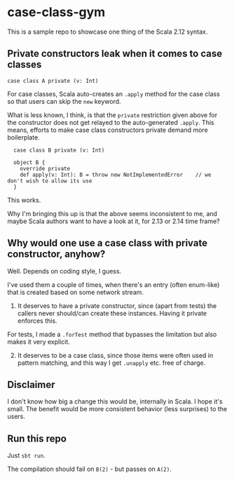 # case-class-gym

This is a sample repo to showcase one thing of the Scala 2.12 syntax.

## Private constructors leak when it comes to case classes

```
case class A private (v: Int)
```

For case classes, Scala auto-creates an `.apply` method for the case class so that users can skip the `new` keyword.

What is less known, I think, is that the `private` restriction given above for the constructor does not get relayed to the auto-generated `.apply`. This means, efforts to make case class constructors private demand more boilerplate.

```
  case class B private (v: Int)

  object B {
    override private
    def apply(v: Int): B = throw new NotImplementedError    // we don't wish to allow its use
  }
```

This works.

Why I'm bringing this up is that the above seems inconsistent to me, and maybe Scala authors want to have a look at it, for 2.13 or 2.14 time frame?

## Why would one use a case class with private constructor, anyhow?

Well. Depends on coding style, I guess.

I've used them a couple of times, when there's an entry (often enum-like) that is created based on some network stream.

1. It deserves to have a private constructor, since (apart from tests) the callers never should/can create these instances. Having it private enforces this.

  For tests, I made a `.forTest` method that bypasses the limitation but also makes it very explicit.
  
2. It deserves to be a case class, since those items were often used in pattern matching, and this way I get `.unapply` etc. free of charge.


## Disclaimer

I don't know how big a change this would be, internally in Scala. I hope it's small. The benefit would be more consistent behavior (less surprises) to the users.


## Run this repo

Just `sbt run`.

The compilation should fail on `B(2)` - but passes on `A(2)`.
